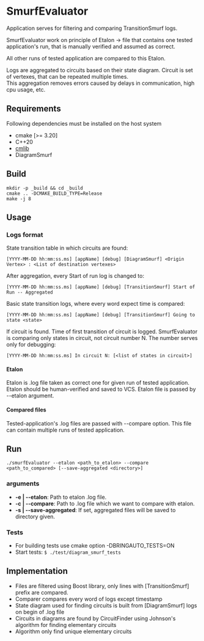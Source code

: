 # SmurfEvaluator
Application serves for filtering and comparing TransitionSmurf logs.

SmurfEvaluator work on principle of Etalon -> file that contains one tested application's run, that is manually verified and assumed as correct.

All other runs of tested application are compared to this Etalon.

Logs are aggregated to circuits based on their state diagram. Circuit is set of vertexes, that can be repeated multiple times.  
This aggregation removes errors caused by delays in communication, high cpu usage, etc. 

## Requirements

Following dependencies must be installed on the host system

- cmake [>= 3.20]
- C++20
- [cmlib](https://github.com/cmakelib/cmakelib)
- DiagramSmurf


## Build

```
mkdir -p _build && cd _build
cmake .. -DCMAKE_BUILD_TYPE=Release
make -j 8
```
## Usage
### Logs format
State transition table in which circuits are found:
```log
[YYYY-MM-DD hh:mm:ss.ms] [appName] [debug] [DiagramSmurf] <Origin Vertex> : <List of destination vertexes>
```

After aggregation, every Start of run log is changed to:
```log
[YYYY-MM-DD hh:mm:ss.ms] [appName] [debug] [TransitionSmurf] Start of Run -- Aggregated
```

Basic state transition logs, where every word expect time is compared:
```log
[YYYY-MM-DD hh:mm:ss.ms] [appName] [debug] [TransitionSmurf] Going to state <state>
```

If circuit is found. Time of first transition of circuit is logged.
SmurfEvaluator is comparing only states in circuit, not circuit number N. The number serves only for debugging:
```log
[YYYY-MM-DD hh:mm:ss.ms] In circuit N: [<list of states in circuit>]
```

#### Etalon
Etalon is .log file taken as correct one for given run of tested application. Etalon should be human-verified and saved to VCS.
Etalon file is passed by --etalon argument.
#### Compared files
Tested-application's .log files are passed with --compare option.
This file can contain multiple runs of tested application.



## Run
```
./smurfEvaluator --etalon <path_to_etalon> --compare <path_to_compared> [--save-aggregated <directory>]
```
### arguments
- **-e | --etalon**: Path to etalon .log file.
- **-c | --compare**: Path to .log file which we want to compare with etalon.
- **-s | --save-aggregated**: If set, aggregated files will be saved to directory given.


### Tests
- For building tests use cmake option -DBRINGAUTO_TESTS=ON 
- Start tests: `$ ./test/diagram_smurf_tests`

## Implementation
- Files are filtered using Boost library, only lines with [TransitionSmurf] prefix are compared.
- Comparer compares every word of logs except timestamp
- State diagram used for finding circuits is built from [DiagramSmurf] logs on begin of .log file
- Circuits in diagrams are found by CircuitFinder using Johnson's algorithm for finding elementary circuits
- Algorithm only find unique elementary circuits
